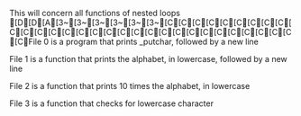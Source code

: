 This will concern all functions of nested loops
[D[D[A[3~[3~[3~[3~[3~[3~[C[C[C[C[C[C[C[C[C[C[C[C[C[C[C[C[C[C[C[C[C[C[C[C[C[C[C[C[C[C[CFile 0 is a program that prints _putchar, followed by a new line

File 1 is a function that prints the alphabet, in lowercase, followed by a new line

File 2 is a function that prints 10 times the alphabet, in lowercase

File 3 is a function that checks for lowercase character

